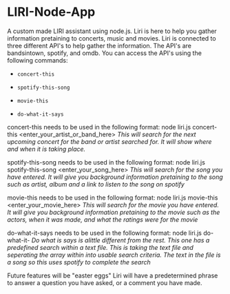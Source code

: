 # LIRI-Node-App

A custom made LIRI assistant using node.js. Liri is here to help you gather information pretaining to concerts, music and movies. Liri is connected to three different API's to help gather the information. The API's are bandsintown, spotify, and omdb. You can access the API's using the following commands:

   * `concert-this`

   * `spotify-this-song`

   * `movie-this`

   * `do-what-it-says`

concert-this needs to be used in the following format: 
node liri.js concert-this <enter_your_artist_or_band_here>
*This will search for the next upcoming concert for the band or artist searched for. It will show where and when it is taking place.*

spotify-this-song needs to be used in the following format: 
node liri.js spotify-this-song <enter_your_song_here>
*This will search for the song you have entered. It will give you background information pretaining to the song such as artist, album and a link to listen to the song on spotify*

movie-this needs to be used in the following format: 
node liri.js movie-this <enter_your_movie_here>
*This will search for the movie you have entered. It will give you background information pretaining to the movie such as the actors, when it was made, and what the ratings were for the movie*

do-what-it-says needs to be used in the following format: 
node liri.js do-what-it-
*Do what is says is alittle different from the rest. This one has a predefined search within a text file. This is taking the text file and seperating the array within into usable search criteria. The text in the file is a song so this uses spotify to complete the search*

Future features will be "easter eggs" Liri will have a predetermined phrase to answer a question you have asked, or a comment you have made.


